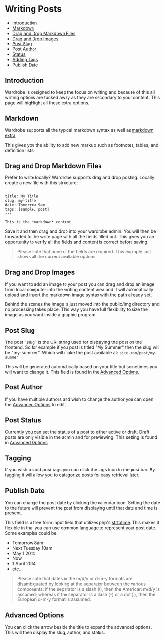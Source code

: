# Writing Posts

- [Introduction](#introduction)
- [Markdown](#markdown)
- [Drag and Drop Markdown Files](#drag-drop-md-files)
- [Drag and Drop Images](#drag-drop-images)
- [Post Slug](#slug)
- [Post Author](#author)
- [Status](#status)
- [Adding Tags](#tagging)
- [Publish Date](#publish-date)

<a name="introduction"></a>
## Introduction

Wardrobe is designed to keep the focus on writing and because of this all writing options are tucked away as they are secondary to your content. This page will highlight all these extra options.

<a name="markdown"></a>
## Markdown

Wardrobe supports all the typical markdown syntax as well as [markdown extra](http://michelf.ca/projects/php-markdown/extra/)

This gives you the ability to add new markup such as footnotes, tables, and definition lists.


<a name="drag-drop-md-files"></a>
## Drag and Drop Markdown Files

Prefer to write locally? Wardrobe supports drag and drop posting. Locally create a new file with this structure:

    ---
    title: My Title
    slug: my-title
    date: Tomorrow 9am
    tags: [sample, post]
    ---

    This is the *markdown* content

Save it and then drag and drop into your wardrobe admin. You will then be forwarded to the write page with all the fields filled out. This gives you an opportunity to verify all the fields and content is correct before saving.

> Please note that none of the fields are required. This example just shows all the current available options

<a name="drag-drop-images"></a>
## Drag and Drop Images

If you want to add an image to your post you can drag and drop an image from local computer into the writing content area and it will automatically upload and insert the markdown image syntax with the path already set.

Behind the scenes the image is just moved into the public/img directory and no processing takes place. This way you have full flexibility to size the image as you want inside a graphic program.

<a name="slug"></a>
## Post Slug

The post "slug" is the URI string used for displaying the post on the frontend. So for example if you post is titled "My Summer" then the slug will be "my-summer". Which will make the post available at: `site.com/post/my-summer`

This will be generated automatically based on your title but sometimes you will want to change it. This field is found in the [Advanced Options](#advanced-options).

<a name="author"></a>
## Post Author

If you have multiple authors and wish to change the author you can open the [Advanced Options](#advanced-options) to edit.

<a name="status"></a>
## Post Status

Currently you can set the status of a post to either active or draft. Draft posts are only visible in the admin and for previewing. This setting is found in [Advanced Options](#advanced-options)

<a name="tagging"></a>
## Tagging

If you wish to add post tags you can click the <i class="icon-tags"></i> tags icon in the post bar. By tagging it will allow you to categorize posts for easy retrieval later.

<a name="publish-date"></a>
## Publish Date

You can change the post date by clicking the <i class="icon-calendar"></i> calendar icon. Setting the date to the future will prevent the post from displaying until that date and time is present.

This field is a free form input field that utilizes php's [strtotime](http://php.net/strtotime). This makes it flexible in that you can use common language to represent your post date. Some examples could be:

* Tomorrow 8am
* Next Tuesday 10am
* May 1 2014
* Now
* 1 April 2014
* etc...

> Please note that dates in the m/d/y or d-m-y formats are disambiguated by looking at the separator between the various components: if the separator is a slash (/), then the American m/d/y is assumed; whereas if the separator is a dash (-) or a dot (.), then the European d-m-y format is assumed.

<a name="advanced-options"></a>
## Advanced Options

You can click the arrow <i class="icon-chevron-sign-right"></i> beside the title to expand the advanced options. This will then display the slug, author, and status.
